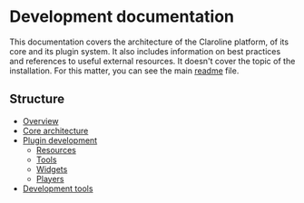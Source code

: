 Development documentation
=========================

This documentation covers the architecture of the Claroline platform, of its core and
its plugin system. It also includes information on best practices and references to
useful external resources. It doesn't cover the topic of the installation. For this
matter, you can see the main [readme][1] file.

Structure
---------

- [Overview][2]
- [Core architecture][3]
- [Plugin development][4]
    - [Resources][5]
    - [Tools][6]
    - [Widgets][7]
    - [Players][8]
- [Development tools][9]

[1]: ../../../../../../README.md
[2]: sections/overview.md
[3]: sections/core.md
[4]: sections/plugins.md
[5]: sections/resources.md
[6]: sections/tools.md
[7]: sections/widgets.md
[8]: sections/players.md
[9]: sections/dev-tools.md
